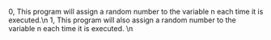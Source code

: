 0, This program will assign a random number to the variable n each time it is executed.\n
1, This program will also assign a random number to the variable n each time it is executed. \n

